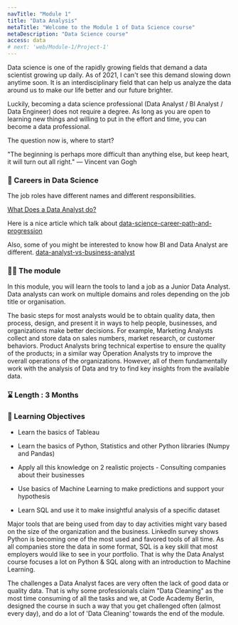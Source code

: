 ```yaml
---
navTitle: "Module 1"
title: "Data Analysis"
metaTitle: "Welcome to the Module 1 of Data Science course"
metaDescription: "Data Science course"
access: data
# next: 'web/Module-1/Project-1'
---
```


Data science is one of the rapidly growing fields that demand a data scientist growing up daily. As of 2021, I can't see this demand slowing down anytime soon. It is an interdisciplinary field that can help us analyze the data around us to make our life better and our future brighter.

Luckily, becoming a data science professional (Data Analyst / BI Analyst / Data Engineer) does not require a degree.
As long as you are open to learning new things and willing to put in the effort and time, you can become a data professional.

The question now is, where to start?

"The beginning is perhaps more difficult than anything else, but keep heart, it will turn out all right."
― Vincent van Gogh

### 🏢 Careers in Data Science

The job roles have different names and different responsibilities.

[What Does a Data Analyst do?](https://www.northeastern.edu/graduate/blog/what-does-a-data-analyst-do/)

Here is a nice article which talk about [data-science-career-path-and-progression](https://towardsdatascience.com/data-science-career-path-and-progression-1a45de62f474)

Also, some of you might be interested to know how BI and Data Analyst are different.
[data-analyst-vs-business-analyst](https://medium.com/@upGrad/data-analyst-vs-business-analyst-which-one-you-should-take-594c8e58199a)

### 👩‍💻 The module

In this module, you will learn the tools to land a job as a Junior Data Analyst. Data analysts can work on multiple domains and roles depending on the job title or organisation.

The basic steps for most analysts would be to obtain quality data, then process, design, and present it in ways to help people, businesses, and organizations make better decisions. For example, Marketing Analysts collect and store data on sales numbers, market research, or customer behaviors. Product Analysts bring technical expertise to ensure the quality of the products; in a similar way Operation Analysts try to improve the overall operations of the organizations. However, all of them fundamentally work with the analysis of Data and try to find key insights from the available data.

### ⌛ Length : 3 Months

### 🎯 Learning Objectives

- Learn the basics of Tableau

- Learn the basics of Python, Statistics and other Python libraries (Numpy and Pandas)

- Apply all this knowledge on 2 realistic projects - Consulting companies about their businesses

- Use basics of Machine Learning to make predictions and support your hypothesis

- Learn SQL and use it to make insightful analysis of a specific dataset

Major tools that are being used from day to day activities might vary based on the size of the organization and the business. LinkedIn survey shows Python is becoming one of the most used and favored tools of all time. As all companies store the data in some format, SQL is a key skill that most employers would like to see in your portfolio. That is why the Data Analyst course focuses a lot on Python & SQL along with an introduction to Machine Learning.

The challenges a Data Analyst faces are very often the lack of good data or quality data. That is why some professionals claim "Data Cleaning" as the most time consuming of all the tasks and we, at Code Academy Berlin, designed the course in such a way that you get challenged often (almost every day), and do a lot of 'Data Cleaning' towards the end of the module.
